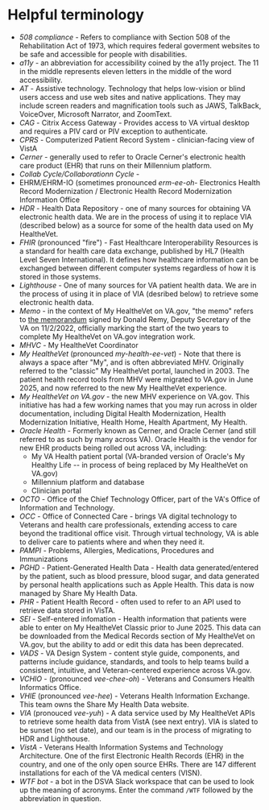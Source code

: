 # Helpful terminology
- _508 compliance_ - Refers to compliance with Section 508 of the Rehabilitation Act of 1973, which requires federal goverment websites to be safe and accessible for people with disabilities.
- _a11y_ - an abbreviation for accessibility coined by the a11y project.  The 11 in the middle represents eleven letters in the middle of the word accessibility.
- _AT_ - Assistive technology.  Technology that helps low-vision or blind users access and use web sites and native applications.  They may include screen readers and magnification tools such as JAWS, TalkBack, VoiceOver, Microsoft Narrator, and ZoomText.
- _CAG_ - Citrix Access Gateway - Provides access to VA virtual desktop and requires a PIV card or PIV exception to authenticate.
- _CPRS_ - Computerized Patient Record System - clinician-facing view of VistA
- _Cerner_ - generally used to refer to Oracle Cerner's electronic health care product (EHR) that runs on their Millennium platform.
- _Collab Cycle/Collaborationn Cycle_ - 
- EHRM/EHRM-IO (sometimes pronounced _erm-ee-oh_- Electronics Health Record Modernization / Electronic Health Record Modernization Information Office
- _HDR_ - Health Data Repository - one of many sources for obtaining VA electronic health data.  We are in the process of using it to replace VIA (described below) as a source for some of the health data used on My HealtheVet.
- _FHIR_ (pronounced "fire") - Fast Healthcare Interoperability Resources is a standard for health care data exchange, published by HL7 (Health Level Seven International).  It defines how healthcare information can be exchanged between different computer systems regardless of how it is stored in those systems.
- _Lighthouse_ - One of many sources for VA patient health data.  We are in the process of using it in place of VIA (desribed below) to retrieve some electronic health data.
- _Memo_ - in the context of My HealtheVet on VA.gov, "the memo" refers to [the memorandum](https://dsva.slack.com/files/U772MC9BQ/F049D5Q3WG2/depsec_signed_views___8149650.pdf) signed by Donald Remy, Deputy Secretary of the VA on 11/2/2022, officially marking the start of the two years to complete My HealtheVet on VA.gov integration work.
- _MHVC_ - My HealtheVet Coordinator
- _My HealtheVet_ (pronounced _my-health-ee-vet_) - Note that there is always a space after "My", and is often abbreviated MHV.  Originally referred to the "classic" My HealtheVet portal, launched in 2003.  The patient health record tools from MHV were migrated to VA.gov in June 2025, and now referred to the new My HealtheVet experience.  
- _My HealtheVet on VA.gov_ - the new MHV experience on VA.gov.  This initiative has had a few working names that you may run across in older documentation, including Digital Health Modernization, Health Modernization Initiative, Health Home, Health Apartment, My Health.
- _Oracle Health_ - Formerly known as Cerner, and Oracle Cerner (and still referred to as such by many across VA).  Oracle Health is the vendor for new EHR products being rolled out across VA, including:
   -  My VA Health patient portal (VA-branded version of Oracle's My Healthy Life -- in process of being replaced by My HealtheVet on VA.gov)
   -  Millennium platform and database
   -  Clinician portal
- _OCTO_ - Office of the Chief Technology Officer, part of the VA's Office of Information and Technology.
- _OCC_ - Office of Connected Care - brings VA digital technology to Veterans and health care professionals, extending access to care beyond the traditional office visit. Through virtual technology, VA is able to deliver care to patients where and when they need it.
- _PAMPI_ - Problems, Allergies, Medications, Procedures and Immunizations
- _PGHD_ - Patient-Generated Health Data - Health data generated/entered by the patient, such as blood pressure, blood sugar, and data generated by personal health applications such as Apple Health.  This data is now managed by Share My Health Data.
- _PHR_ - Patient Health Record - often used to refer to an API used to retrieve data stored in VisTA.
- _SEI_ - Self-entered infomation - Health information that patients were able to enter on My HealtheVet Classic prior to June 2025.   This data can be downloaded from the Medical Records section of My HealtheVet on VA.gov, but the ability to add or edit this data has been deprecated.
- _VADS_ - VA Design System - content style guide, components, and patterns include guidance, standards, and tools to help teams build a consistent, intuitive, and Veteran-centered experience across VA.gov.
- _VCHIO_ - (pronounced _vee-chee-oh_) - Veterans and Consumers Health Informatics Office.
- _VHIE_ (pronounced _vee-hee_) - Veterans Health Information Exchange.  This team owns the Share My Health Data website.
- _VIA_ (pronouced _vee-yuh_) - A data service used by My HealtheVet APIs to retrieve some health data from VistA (see next entry).  VIA is slated to be sunset (no set date), and our team is in the process of migrating to HDR and Lighthouse.
- _VistA_ - Veterans Health Information Systems and Technology Architecture.  One of the first Electronic Health Records (EHR) in the country, and one of the only open source EHRs.  There are 147 different installations for each of the VA medical centers (VISN). 
- _WTF bot_ - a bot in the DSVA Slack workspace that can be used to look up the meaning of acronyms.  Enter the command `/WTF` followed by the abbreviation in question.
